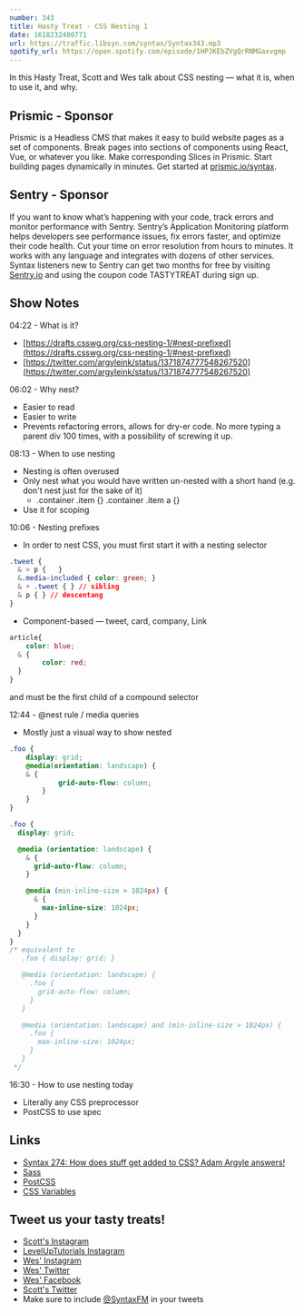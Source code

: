```yaml
---
number: 343
title: Hasty Treat - CSS Nesting 1
date: 1618232400771
url: https://traffic.libsyn.com/syntax/Syntax343.mp3
spotify_url: https://open.spotify.com/episode/1HPJKEbZVgQrRNMGaxvgmp
---
```


In this Hasty Treat, Scott and Wes talk about CSS nesting — what it is, when to use it, and why. 

## Prismic - Sponsor
Prismic is a Headless CMS that makes it easy to build website pages as a set of components. Break pages into sections of components using React, Vue, or whatever you like. Make corresponding Slices in Prismic. Start building pages dynamically in minutes. Get started at [prismic.io/syntax](https://prismic.io/syntax).

## Sentry - Sponsor
If you want to know what’s happening with your code, track errors and monitor performance with Sentry. Sentry’s Application Monitoring platform helps developers see performance issues, fix errors faster, and optimize their code health. Cut your time on error resolution from hours to minutes. It works with any language and integrates with dozens of other services. Syntax listeners new to Sentry can get two months for  free by visiting [Sentry.io](https://sentry.io) and using the coupon code TASTYTREAT during sign up.

## Show Notes

04:22 - What is it?
* [https://drafts.csswg.org/css-nesting-1/#nest-prefixed](https://drafts.csswg.org/css-nesting-1/#nest-prefixed)
* [https://twitter.com/argyleink/status/1371874777548267520](https://twitter.com/argyleink/status/1371874777548267520)

06:02 - Why nest?
* Easier to read
* Easier to write
* Prevents refactoring errors, allows for dry-er code. No more typing a parent div 100 times, with a possibility of screwing it up.

08:13 - When to use nesting
* Nesting is often overused
* Only nest what you would have written un-nested with a short hand (e.g. don't nest just for the sake of it)
  * .container .item {} .container .item a {}
* Use it for scoping

10:06 - Nesting prefixes
* In order to nest CSS, you must first start it with a nesting selector

```css
.tweet {
  & > p {   }
  &.media-included { color: green; }
  & + .tweet { } // sibling
  & p { } // descentang
}
```

* Component-based — tweet, card, company, Link 

```css
article{
	color: blue;
  & {
		color: red;
  }
}
```

and must be the first child of a compound selector 

12:44 - @nest rule / media queries
* Mostly just a visual way to show nested

```css
.foo {
	display: grid;
	@media(orientation: landscape) {
    & {
			grid-auto-flow: column;
		}
	}
}
```

```css
.foo {
  display: grid;

  @media (orientation: landscape) {
    & {
      grid-auto-flow: column;
    }

    @media (min-inline-size > 1024px) {
      & {
        max-inline-size: 1024px;
      }
    }
  }
}
/* equivalent to
   .foo { display: grid; }

   @media (orientation: landscape) {
     .foo {
       grid-auto-flow: column;
     }
   }

   @media (orientation: landscape) and (min-inline-size > 1024px) {
     .foo {
       max-inline-size: 1024px;
     }
   }
 */
```

16:30 - How to use nesting today
* Literally any CSS preprocessor
* PostCSS to use spec

## Links
* [Syntax 274: How does stuff get added to CSS? Adam Argyle answers!](https://syntax.fm/show/274/how-does-stuff-get-added-to-css-adam-argyle-answers)
* [Sass](https://sass-lang.com/)
* [PostCSS](https://postcss.org/)
* [CSS Variables](https://developer.mozilla.org/en-US/docs/Web/CSS/Using_CSS_custom_properties)

## Tweet us your tasty treats!
* [Scott's Instagram](https://www.instagram.com/stolinski/)
* [LevelUpTutorials Instagram](https://www.instagram.com/LevelUpTutorials/)
* [Wes' Instagram](https://www.instagram.com/wesbos/)
* [Wes' Twitter](https://twitter.com/wesbos)
* [Wes' Facebook](https://www.facebook.com/wesbos.developer)
* [Scott's Twitter](https://twitter.com/stolinski)
* Make sure to include [@SyntaxFM](https://twitter.com/SyntaxFM) in your tweets